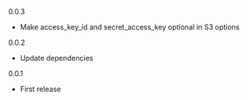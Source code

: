 0.0.3

   * Make access_key_id and secret_access_key optional in S3 options

0.0.2

   * Update dependencies

0.0.1

   * First release
